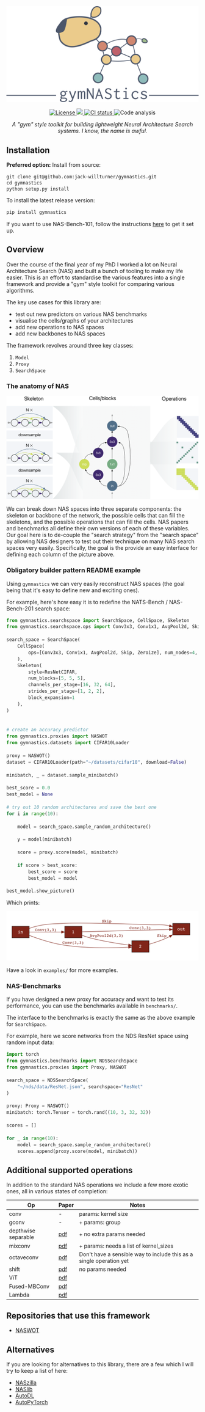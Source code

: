 ![gymnastics](figures/capybara.png)

<p align="center">
  <!-- license -->
  <a href="https://tldrlegal.com/license/apache-license-2.0-%28apache-2.0%29">
      <img src="https://img.shields.io/github/license/jack-willturner/gymNAStics" alt="License" height="20">
  </a>
  <!-- pypi version --> 
  <a href="https://pypi.org/project/gymnastics/">
    <img src="https://img.shields.io/pypi/v/gymnastics">
  </a>
  <!-- CI status -->
  <a href="">
    <img src="https://img.shields.io/github/workflow/status/jack-willturner/gymNAStics/CI" alt="CI status" height="20">
  </a>
  <!-- Code analysis -->
  <img src="https://img.shields.io/lgtm/grade/python/github/jack-willturner/gymNAStics" alt="Code analysis" height="20">
</p>

<p align="center">
  <i>A "gym" style toolkit for building lightweight Neural Architecture Search systems. I know, the name is awful. </i>
</p>

## Installation 

**Preferred option:** Install from source: 
```
git clone git@github.com:jack-willturner/gymnastics.git
cd gymnastics
python setup.py install
```

To install the latest release version:
```bash
pip install gymnastics
```

If you want to use NAS-Bench-101, follow the instructions [here](https://github.com/google-research/nasbench) to get it set up.

## Overview

Over the course of the final year of my PhD I worked a lot on Neural Architecture Search (NAS) and built a bunch of tooling to make my life easier. This is an effort to standardise the various features into a single framework and provide a "gym" style toolkit for comparing various algorithms.

The key use cases for this library are:
- test out new predictors on various NAS benchmarks 
- visualise the cells/graphs of your architectures
- add new operations to NAS spaces 
- add new backbones to NAS spaces

The framework revolves around three key classes:
1. `Model` 
2. `Proxy`
3. `SearchSpace`

### The anatomy of NAS

![](figures/anatomy_of_nas.png)

We can break down NAS spaces into three separate components: the skeleton or backbone of the network, the possible cells that can fill the skeletons, and the possible operations that can fill the cells. NAS papers and benchmarks all define their own versions of each of these variables. Our goal here is to de-couple the "search strategy" from the "search space" by allowing NAS designers to test out their technique on many NAS search spaces very easily. Specifically, the goal is the provide an easy interface for defining each column of the picture above.


### Obligatory builder pattern README example

Using `gymnastics` we can very easily reconstruct NAS spaces (the goal being that it's easy to define new and exciting ones).

For example, here's how easy it is to redefine the NATS-Bench / NAS-Bench-201 search space:

```python
from gymnastics.searchspace import SearchSpace, CellSpace, Skeleton
from gymnastics.searchspace.ops import Conv3x3, Conv1x1, AvgPool2d, Skip, Zeroize

search_space = SearchSpace(
    CellSpace(
        ops=[Conv3x3, Conv1x1, AvgPool2d, Skip, Zeroize], num_nodes=4, num_edges=6
    ),
    Skeleton(
        style=ResNetCIFAR,
        num_blocks=[5, 5, 5],
        channels_per_stage=[16, 32, 64],
        strides_per_stage=[1, 2, 2],
        block_expansion=1
    ),
)


# create an accuracy predictor
from gymnastics.proxies import NASWOT
from gymnastics.datasets import CIFAR10Loader

proxy = NASWOT()
dataset = CIFAR10Loader(path="~/datasets/cifar10", download=False)

minibatch, _ = dataset.sample_minibatch()

best_score = 0.0
best_model = None

# try out 10 random architectures and save the best one
for i in range(10):

    model = search_space.sample_random_architecture()

    y = model(minibatch)

    score = proxy.score(model, minibatch)

    if score > best_score:
        best_score = score
        best_model = model

best_model.show_picture()
```

Which prints:

![](figures/best_model.png)

Have a look in `examples/` for more examples.

### NAS-Benchmarks 

If you have designed a new proxy for accuracy and want to test its performance, you can use the benchmarks available in `benchmarks/`.  

The interface to the benchmarks is exactly the same as the above example for `SearchSpace`.

For example, here we score networks from the NDS ResNet space using random input data:

```python
import torch
from gymnastics.benchmarks import NDSSearchSpace
from gymnastics.proxies import Proxy, NASWOT

search_space = NDSSearchSpace(
    "~/nds/data/ResNet.json", searchspace="ResNet"
)

proxy: Proxy = NASWOT()
minibatch: torch.Tensor = torch.rand((10, 3, 32, 32))

scores = []

for _ in range(10):
    model = search_space.sample_random_architecture()
    scores.append(proxy.score(model, minibatch))
```

## Additional supported operations

In addition to the standard NAS operations we include a few more exotic ones, all in various states of completion:

| Op                  | Paper                                         | Notes                                                               |
| ------------------- | --------------------------------------------- | ------------------------------------------------------------------- |
| conv                | -                                             | params: kernel size                                                 |
| gconv               | -                                             | + params: group                                                     |
| depthwise separable | [pdf](https://arxiv.org/pdf/1610.02357v3.pdf) | + no extra params needed                                            |
| mixconv             | [pdf](https://arxiv.org/pdf/1907.09595.pdf)   | + params: needs a list of kernel_sizes                              |
| octaveconv          | [pdf](https://arxiv.org/pdf/1904.05049.pdf)   | Don't have a sensible way to include this as a single operation yet |
| shift               | [pdf](https://arxiv.org/pdf/1711.08141.pdf)   | no params needed                                                    |
| ViT                 | [pdf](https://arxiv.org/pdf/2010.11929.pdf)   |                                                                     |
| Fused-MBConv        | [pdf](https://arxiv.org/pdf/2104.00298.pdf)   |                                                                     |
| Lambda              | [pdf](https://arxiv.org/pdf/2102.08602.pdf)   |                                                                     |

## Repositories that use this framework

- [NASWOT](https://github.com/jack-willturner/naswot)

## Alternatives

If you are looking for alternatives to this library, there are a few which I will try to keep a list of here:
- [NASzilla](https://github.com/naszilla/naszilla)
- [NASlib](https://github.com/automl/NASLib)
- [AutoDL](https://github.com/D-X-Y/AutoDL-Projects)
- [AutoPyTorch](https://github.com/automl/Auto-PyTorch)
